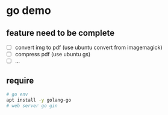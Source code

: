 # go demo 

## feature need to be complete 
- [ ] convert img to pdf (use ubuntu convert from imagemagick) 
- [ ] compress pdf (use ubuntu gs)
- [ ] ...

## require 
```bash
# go env 
apt install -y golang-go
# web server go gin  
```

## 